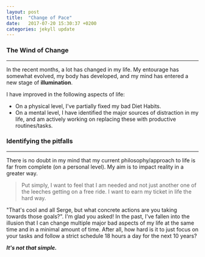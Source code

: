 ```yaml
---
layout: post
title:  "Change of Pace"
date:   2017-07-20 15:30:37 +0200
categories: jekyll update
---
```


### The Wind of Change
----------------------

In the recent months, a lot has changed in my life. My entourage has somewhat evolved, my body has developed, and my mind has entered a new stage of **illumination**.

I have improved in the following aspects of life:

- On a physical level, I've partially fixed my bad Diet Habits.
- On a mental level, I have identified the major sources of distraction in my life, and am actively working on replacing these with productive routines/tasks.

### Identifying the pitfalls
----------------------------

There is no doubt in my mind that my current philosophy/approach to life is far from complete (on a personal level). My aim is to impact reality in a greater way.

> Put simply, I want to feel that I am needed and not just another one of the leeches getting on a free ride. I want to earn my ticket in life the hard way.

"That's cool and all Serge, but what concrete actions are you taking towards those goals?".
I'm glad you asked! In the past, I've fallen into the illusion that I can change multiple major bad aspects of my life at the same time and in a minimal amount of time. After all, how hard is it to just focus on your tasks and follow a strict schedule 18 hours a day for the next 10 years? 

**_It's not that simple._**